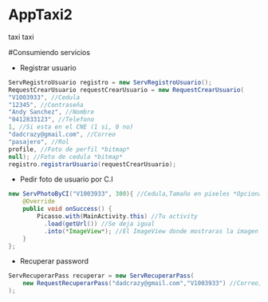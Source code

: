 # AppTaxi2
taxi taxi

#Consumiendo servicios

- Registrar usuario
```java
ServRegistroUsuario registro = new ServRegistroUsuario();
RequestCrearUsuario requestCrearUsuario = new RequestCrearUsuario(
"V1003933", //Cedula
"12345", //Contraseña
"Andy Sanchez", //Nombre
"0412833123", //Telefono
1, //Si esta en el CNE (1 si, 0 no)
"dadcrazy@gmail.com", //Correo
"pasajero", //Rol
profile, //Foto de perfil *bitmap*
null); //Foto de cedula *bitmap*
registro.registrarUsuario(requestCrearUsuario);
```

- Pedir foto de usuario por C.I
```java
new ServPhotoByCI("V1003933", 300){ //Cedula,Tamaño en pixeles *Opcional*
    @Override
    public void onSuccess() {
        Picasso.with(MainActivity.this) //Tu activity
          .load(getUrl()) //Se deja igual
          .into(*ImageView*); //El ImageView donde mostraras la imagen
    }
};
```

- Recuperar password
```java
ServRecuperarPass recuperar = new ServRecuperarPass(
    new RequestRecuperarPass("dadcrazy@gmail.com","V1003933") //Correo, Cedula
);
```
